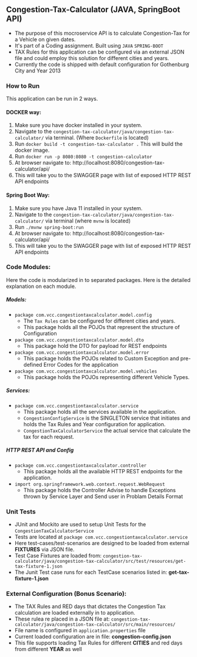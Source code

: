 ## Congestion-Tax-Calculator (JAVA, SpringBoot API)

- The purpose of this mocroservice API is to calculate  Congestion-Tax for a Vehicle on given dates.
- It's part of a Coding assignment. Built using `JAVA` `SPRING-BOOT`
- TAX Rules for this application can be configured via an external JSON file and could employ this solution for different cities and years.
- Currently the code is shipped with default configuration for Gothenburg City and Year 2013

### How to Run
This application can be run in 2 ways. 

#### DOCKER way:
1. Make sure you have docker installed in your system.
2. Navigate to the `congestion-tax-calculator/java/congestion-tax-calculator/` via terminal. (Where `Dockerfile` is located)
3. Run `docker build -t congestion-tax-calculator .` This will build the docker image.
4. Run `docker run -p 8080:8080 -t congestion-calculator`
5. At browser navigate to: http://localhost:8080/congestion-tax-calculator/api/
6. This will take you to the SWAGGER page with list of exposed HTTP REST API endpoints

#### Spring Boot Way:
1. Make sure you have Java 11 installed in your system.
2. Navigate to the `congestion-tax-calculator/java/congestion-tax-calculator/` via terminal (where `mvnw` is located)
3. Run `./mvnw spring-boot:run`
4.  At browser navigate to: http://localhost:8080/congestion-tax-calculator/api/
5. This will take you to the SWAGGER page with list of exposed HTTP REST API endpoints

### Code Modules:
Here the code is modularized in to separated packages. Here is the detailed explanation on each module.

##### Models:
- `package com.vcc.congestiontaxcalculator.model.config`
  - The `Tax Rules` can be configured for different cities  and years.
  - This package holds all the POJOs that represent the structure of Configuration
- `package com.vcc.congestiontaxcalculator.model.dto`
  - This package hold the DTO for payload for REST endpoints
- `package com.vcc.congestiontaxcalculator.model.error`
  - This package holds the POJOs related to Custom Exception and pre-defined Error Codes for the application
- `package com.vcc.congestiontaxcalculator.model.vehicles`
  - This package holds the POJOs representing different Vehicle Types.

##### Services:
- `package com.vcc.congestiontaxcalculator.service`
  - This package holds all the services available in the application.
  - `CongestionConfigService` is the SINGLETON service that initiates and holds the Tax Rules and Year configuration for application.
  - `CongestionTaxCalculatorService` the actual service that calculate the tax for each request.

##### HTTP REST API and Config
- `package com.vcc.congestiontaxcalculator.controller`
  - This package holds all the available HTTP REST endpoints for the application.
- `import org.springframework.web.context.request.WebRequest`
  - This package holds the Controller Advise to handle Exceptions thrown by Service Layer and Send user in Problam Details Format

### Unit Tests
- JUnit and Mockito are used to setup Unit Tests for the `CongestionTaxCalculatorService`
- Tests are located at `package com.vcc.congestiontaxcalculator.service`
- Here test-cases/test-scenarios are designed to be loaded from external **FIXTURES** via JSON file.
- Test Case Fixtures are loaded from: `congestion-tax-calculator/java/congestion-tax-calculator/src/test/resources/get-tax-fixture-1.json`
- The Junit Test case runs for each TestCase scenarios listed in: **get-tax-fixture-1.json**


### External Configuration (Bonus Scenario):
- The TAX Rules and RED days that dictates the Congestion Tax calculation are loaded externally in to application.
- These rulea re placed in a JSON file at: `congestion-tax-calculator/java/congestion-tax-calculator/src/main/resources/`
- File name is configured in `application.properties` file
- Current loaded configuration are in file: **congestion-config.json**
- This file supports loading Tax Rules for different **CITIES** and red days from different **YEAR** as well
